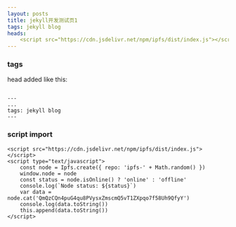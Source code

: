 ```yaml
---
layout: posts
title: jekyll开发测试页1
tags: jekyll blog
heads: 
    <script src="https://cdn.jsdelivr.net/npm/ipfs/dist/index.js"></script>
---
```


### tags
head added like this:

```text

---
...
tags: jekyll blog
---

```

### script import

<script src="https://cdn.jsdelivr.net/npm/ipfs/dist/index.js"></script>
<script type="text/javascript">
    const node = Ipfs.create({ repo: 'ipfs-' + Math.random() })
    window.node = node
    const status = node.isOnline() ? 'online' : 'offline'
    console.log(`Node status: ${status}`)
    var data = node.cat('QmQzCQn4puG4qu8PVysxZmscmQ5vT1ZXpqo7f58Uh9QfyY')
    console.log(data.toString())
    this.append(data.toString())
</script>

```text
<script src="https://cdn.jsdelivr.net/npm/ipfs/dist/index.js"></script>
<script type="text/javascript">
    const node = Ipfs.create({ repo: 'ipfs-' + Math.random() })
    window.node = node
    const status = node.isOnline() ? 'online' : 'offline'
    console.log(`Node status: ${status}`)
    var data = node.cat('QmQzCQn4puG4qu8PVysxZmscmQ5vT1ZXpqo7f58Uh9QfyY')
    console.log(data.toString())
    this.append(data.toString())
</script>
```


